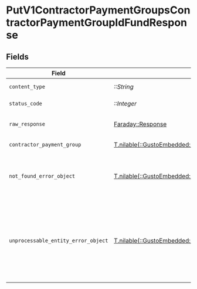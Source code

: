 # PutV1ContractorPaymentGroupsContractorPaymentGroupIdFundResponse


## Fields

| Field                                                                                                                                                                                                                                                                                          | Type                                                                                                                                                                                                                                                                                           | Required                                                                                                                                                                                                                                                                                       | Description                                                                                                                                                                                                                                                                                    |
| ---------------------------------------------------------------------------------------------------------------------------------------------------------------------------------------------------------------------------------------------------------------------------------------------- | ---------------------------------------------------------------------------------------------------------------------------------------------------------------------------------------------------------------------------------------------------------------------------------------------- | ---------------------------------------------------------------------------------------------------------------------------------------------------------------------------------------------------------------------------------------------------------------------------------------------- | ---------------------------------------------------------------------------------------------------------------------------------------------------------------------------------------------------------------------------------------------------------------------------------------------- |
| `content_type`                                                                                                                                                                                                                                                                                 | *::String*                                                                                                                                                                                                                                                                                     | :heavy_check_mark:                                                                                                                                                                                                                                                                             | HTTP response content type for this operation                                                                                                                                                                                                                                                  |
| `status_code`                                                                                                                                                                                                                                                                                  | *::Integer*                                                                                                                                                                                                                                                                                    | :heavy_check_mark:                                                                                                                                                                                                                                                                             | HTTP response status code for this operation                                                                                                                                                                                                                                                   |
| `raw_response`                                                                                                                                                                                                                                                                                 | [Faraday::Response](https://www.rubydoc.info/gems/faraday/Faraday/Response)                                                                                                                                                                                                                    | :heavy_check_mark:                                                                                                                                                                                                                                                                             | Raw HTTP response; suitable for custom response parsing                                                                                                                                                                                                                                        |
| `contractor_payment_group`                                                                                                                                                                                                                                                                     | [T.nilable(::GustoEmbedded::Shared::ContractorPaymentGroup)](../../models/shared/contractorpaymentgroup.md)                                                                                                                                                                                    | :heavy_minus_sign:                                                                                                                                                                                                                                                                             | Full contractor payment group object                                                                                                                                                                                                                                                           |
| `not_found_error_object`                                                                                                                                                                                                                                                                       | [T.nilable(::GustoEmbedded::Shared::NotFoundErrorObject)](../../models/shared/notfounderrorobject.md)                                                                                                                                                                                          | :heavy_minus_sign:                                                                                                                                                                                                                                                                             | Not Found<br/><br/>The requested contractor payment group does not exist. Make sure the provided UUID is valid.<br/>                                                                                                                                                                           |
| `unprocessable_entity_error_object`                                                                                                                                                                                                                                                            | [T.nilable(::GustoEmbedded::Shared::UnprocessableEntityErrorObject)](../../models/shared/unprocessableentityerrorobject.md)                                                                                                                                                                    | :heavy_minus_sign:                                                                                                                                                                                                                                                                             | Unprocessable Entity<br/><br/>This may happen when the body of your request contains errors such as `invalid_attribute_value`, or the request fails due to an `invalid_operation`. See the [Errors Categories](https://docs.gusto.com/embedded-payroll/docs/error-categories) guide for more details.<br/> |